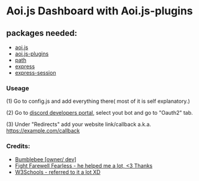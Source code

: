 # Aoi.js Dashboard with Aoi.js-plugins
## packages needed:
- [aoi.js](https://www.npmjs.com/package/aoi.js)
- [aoi.js-plugins](https://www.npmjs.com/package/aoi.js-plugins)
- [path](https://www.npmjs.com/package/path)
- [express](https://www.npmjs.com/package/express)
- [express-session](https://www.npmjs.com/package/express-session)
### Useage
(1) Go to config.js and add everything there( most of it is self explanatory.)

(2) Go to [discord developers portal](https://discord.com/developers/applications), select yout bot and go to "Oauth2" tab.

(3) Under "Redirects" add your website link/callback a.k.a. <https://example.com/callback>

### Credits:
- [Bumblebee [owner/ dev]](https://discord.com/users/818377414367379487) 
- [Fight Farewell Fearless - he helped me a lot, <3 Thanks](https://discord.com/users/694184230271451166)
- [W3Schools - referred to it a lot XD](https://www.w3schools.com/)

